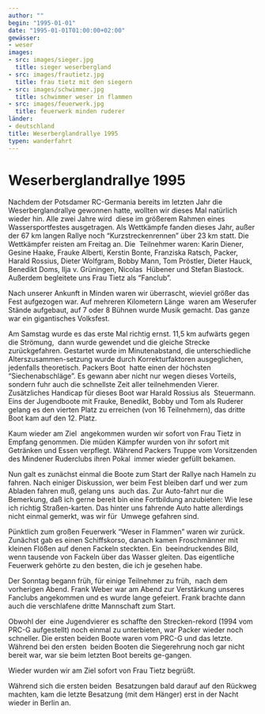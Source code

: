```yaml
---
author: ""
begin: "1995-01-01"
date: "1995-01-01T01:00:00+02:00"
gewässer:
- weser
images:
- src: images/sieger.jpg
  title: sieger weserbergland
- src: images/frautietz.jpg
  title: frau tietz mit den siegern
- src: images/schwimmer.jpg
  title: schwimmer weser in flammen
- src: images/feuerwerk.jpg
  title: feuerwerk minden ruderer
länder: 
- deutschland
title: Weserberglandrallye 1995
typen: wanderfahrt
---
```


# Weserberglandrallye 1995


Nachdem der Potsdamer RC-Germania bereits im letzten Jahr die Weserberglandrallye gewonnen hatte, wollten wir dieses Mal natürlich wieder hin. Alle zwei Jahre wird  diese im größerem Rahmen eines Wassersportfestes ausgetragen. Als Wettkämpfe fanden dieses Jahr, außer der 67 km langen Rallye noch “Kurzstreckenrennen” über 23 km statt. Die Wettkämpfer reisten am Freitag an. Die  Teilnehmer waren: Karin Diener, Gesine Haake, Frauke Alberti, Kerstin Bonte, Franziska Ratsch, Packer, Harald Rossius, Dieter Wolfgram, Bobby Mann, Tom Pröstler, Dieter Hauck, Benedikt Doms, Ilja v. Grüningen, Nicolas  Hübener und Stefan Biastock. Außerdem begleitete uns Frau Tietz als “Fanclub”.

Nach unserer Ankunft in Minden waren wir überrascht, wieviel größer das Fest aufgezogen war. Auf mehreren Kilometern Länge  waren am Weserufer Stände aufgebaut, auf 7 oder 8 Bühnen wurde Musik gemacht. Das ganze war ein gigantisches Volksfest.

Am Samstag wurde es das erste Mal richtig ernst. 11,5 km aufwärts gegen die Strömung,  dann wurde gewendet und die gleiche Strecke zurückgefahren. Gestartet wurde im Minutenabstand, die unterschiedliche Alterszusammen-setzung wurde durch Korrekturfaktoren ausgeglichen, jedenfalls theoretisch. Packers Boot  hatte einen der höchsten “Siechenabschläge”. Es gewann aber nicht nur wegen dieses Vorteils, sondern fuhr auch die schnellste Zeit aller teilnehmenden Vierer. Zusätzliches Handicap für dieses Boot war Harald Rossius als  Steuermann. Eins der Jugendboote mit Frauke, Benedikt, Bobby und Tom als Ruderer gelang es den vierten Platz zu erreichen (von 16 Teilnehmern), das dritte Boot kam auf den 12. Platz.

Kaum wieder am Ziel  angekommen wurden wir sofort von Frau Tietz in Empfang genommen. Die müden Kämpfer wurden von ihr sofort mit Getränken und Essen verpflegt. Während Packers Truppe vom Vorsitzenden des Mindener Ruderclubs ihren Pokal  immer wieder gefüllt bekamen.

Nun galt es zunächst einmal die Boote zum Start der Rallye nach Hameln zu fahren. Nach einiger Diskussion, wer beim Fest bleiben darf und wer zum Abladen fahren muß, gelang uns  auch das. Zur Auto-fahrt nur die Bemerkung, daß ich gerne bereit bin eine Fortbildung anzubieten: Wie lese ich richtig Straßen-karten. Das hinter uns fahrende Auto hatte allerdings nicht einmal gemerkt, was wir für  Umwege gefahren sind.

Pünktlich zum großen Feuerwerk “Weser in Flammen” waren wir zurück. Zunächst gab es einen Schiffskorso, danach kamen Froschmänner mit kleinen Flößen auf denen Fackeln steckten. Ein  beeindruckendes Bild, wenn tausende von Fackeln über das Wasser gleiten. Das eigentliche Feuerwerk gehörte zu den besten, die ich je gesehen habe.

Der Sonntag begann früh, für einige Teilnehmer zu früh,  nach dem vorherigen Abend. Frank Weber war am Abend zur Verstärkung unseres Fanclubs angekommen und es wurde lange gefeiert. Frank brachte dann auch die verschlafene dritte Mannschaft zum Start.

Obwohl der  eine Jugendvierer es schaffte den Strecken-rekord (1994 vom PRC-G aufgestellt) noch einmal zu unterbieten, war Packer wieder noch schneller. Die ersten beiden Boote waren vom PRC-G und das letzte. Während bei den ersten  beiden Booten die Siegerehrung noch gar nicht bereit war, war sie beim letzten Boot bereits ge-gangen.

Wieder wurden wir am Ziel sofort von Frau Tietz begrüßt.

Während sich die ersten beiden  Besatzungen bald darauf auf den Rückweg machten, kam die letzte Besatzung (mit dem Hänger) erst in der Nacht wieder in Berlin an.

